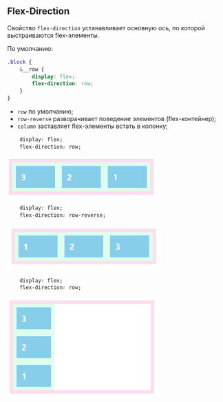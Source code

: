 ## Flex-Direction

Свойство ```flex-direction``` устанавливает основную ось, по которой выстраиваются flex-элементы.

По умолчанию:

```scss
.block {
    &__row {
        display: flex;
        flex-direction: row;
    }
}
```

- ```row``` по умолчанию;
- ```row-reverse``` разворачивает поведение элементов (flex-контейнер); 
- ```column``` заставляет flex-элементы встать в колонку;

```css
    display: flex;
    flex-direction: row;
```
![](https://github.com/dedmosay/CSS-blog/blob/master/1.path/16.FLEXBOX/image/flex-direction_row.jpg)

```css
    display: flex;
    flex-direction: row-reverse;
```
![](https://github.com/dedmosay/CSS-blog/blob/master/1.path/16.FLEXBOX/image/flex-direction_row-reverse.jpg)


```css
    display: flex;
    flex-direction: row;
```
![](https://github.com/dedmosay/CSS-blog/blob/master/1.path/16.FLEXBOX/image/flex-direction_column.jpg)

